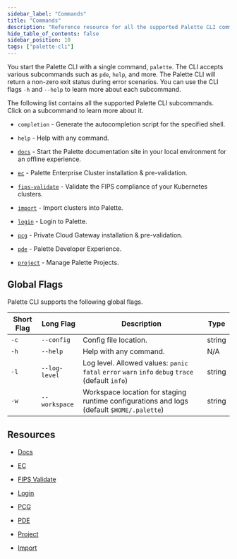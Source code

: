 ```yaml
---
sidebar_label: "Commands"
title: "Commands"
description: "Reference resource for all the supported Palette CLI commands."
hide_table_of_contents: false
sidebar_position: 10
tags: ["palette-cli"]
---
```


You start the Palette CLI with a single command, `palette`. The CLI accepts various subcommands such as `pde`, `help`,
and more. The Palette CLI will return a non-zero exit status during error scenarios. You can use the CLI flags `-h` and
`--help` to learn more about each subcommand.

The following list contains all the supported Palette CLI subcommands. Click on a subcommand to learn more about it.

- `completion` - Generate the autocompletion script for the specified shell.

- `help` - Help with any command.

- [`docs`](docs.md) - Start the Palette documentation site in your local environment for an offline experience.

- [`ec`](ec.md) - Palette Enterprise Cluster installation & pre-validation.

- [`fips-validate`](fips-validate.md) - Validate the FIPS compliance of your Kubernetes clusters.

- [`import`](import.md) - Import clusters into Palette.

- [`login`](login.md) - Login to Palette.

- [`pcg`](pcg.md) - Private Cloud Gateway installation & pre-validation.

- [`pde`](pde.md) - Palette Developer Experience.

- [`project`](project.md) - Manage Palette Projects.

## Global Flags

Palette CLI supports the following global flags.

| Short Flag | Long Flag     | Description                                                                                       | Type   |
| ---------- | ------------- | ------------------------------------------------------------------------------------------------- | ------ |
| `-c`       | `--config`    | Config file location.                                                                             | string |
| `-h`       | `--help`      | Help with any command.                                                                            | N/A    |
| `-l`       | `--log-level` | Log level. Allowed values: `panic` `fatal` `error` `warn` `info` `debug` `trace` (default `info`) | string |
| `-w`       | `--workspace` | Workspace location for staging runtime configurations and logs (default `$HOME/.palette`)         | string |

## Resources

- [Docs](docs.md)

- [EC](ec.md)

- [FIPS Validate](fips-validate.md)

- [Login](login.md)

- [PCG](pcg.md)

- [PDE](pde.md)

- [Project](project.md)

- [Import](import.md)
